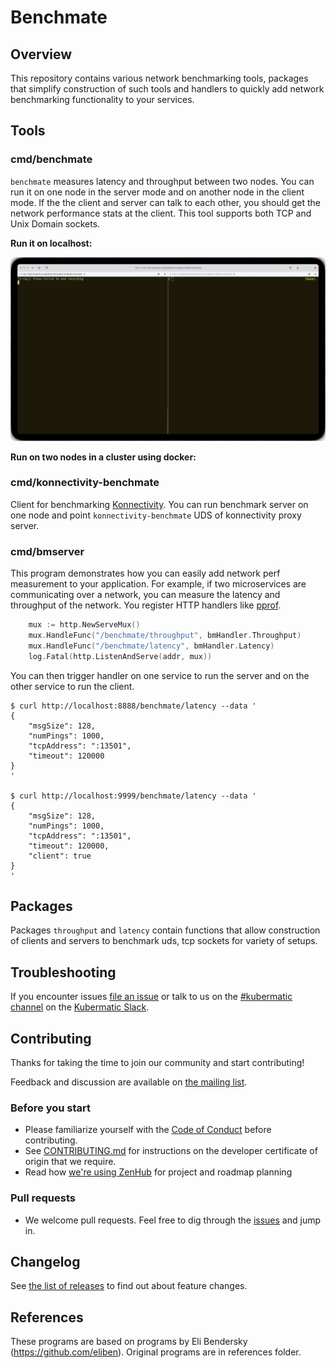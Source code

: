 # Benchmate

## Overview
This repository contains various network benchmarking tools, packages that simplify construction of such tools and
handlers to quickly add network benchmarking functionality to your services.

## Tools

### cmd/benchmate
`benchmate` measures latency and throughput between two nodes. You can run it on one node in the server mode and on
another node in the client mode. If the the client and server can talk to each other, you should get the network
performance stats at the client. This tool supports both TCP and Unix Domain sockets.

**Run it on localhost:**

![./hacks/benchmate-localhost.gif](./hack/benchmate-localhost.gif) 

**Run on two nodes in a cluster using docker:**



### cmd/konnectivity-benchmate
Client for benchmarking [Konnectivity](https://kubernetes.io/docs/tasks/extend-kubernetes/setup-konnectivity/). You can
run benchmark server on one node and point `konnectivity-benchmate` UDS of konnectivity proxy server.

### cmd/bmserver
This program demonstrates how you can easily add network perf measurement to your application. For example, if two
microservices are communicating over a network, you can measure the latency and throughput of the network. You register
HTTP handlers like [pprof](https://pkg.go.dev/net/http/pprof). 
```go
	mux := http.NewServeMux()
	mux.HandleFunc("/benchmate/throughput", bmHandler.Throughput)
	mux.HandleFunc("/benchmate/latency", bmHandler.Latency)
	log.Fatal(http.ListenAndServe(addr, mux))
```

You can then trigger handler on one service to run the
server and on the other service to run the client.

```
$ curl http://localhost:8888/benchmate/latency --data '
{
    "msgSize": 128,
    "numPings": 1000,
    "tcpAddress": ":13501",
    "timeout": 120000
}
'

$ curl http://localhost:9999/benchmate/latency --data '
{
    "msgSize": 128,
    "numPings": 1000,
    "tcpAddress": ":13501",
    "timeout": 120000,
    "client": true
}
'
```

## Packages
Packages `throughput` and `latency` contain functions that allow construction of clients and servers to benchmark uds,
tcp sockets for variety of setups.

## Troubleshooting

If you encounter issues [file an issue][1] or talk to us on the [#kubermatic channel][12] on the [Kubermatic Slack][15].

## Contributing

Thanks for taking the time to join our community and start contributing!

Feedback and discussion are available on [the mailing list][11].

### Before you start

* Please familiarize yourself with the [Code of Conduct][4] before contributing.
* See [CONTRIBUTING.md][2] for instructions on the developer certificate of origin that we require.
* Read how [we're using ZenHub][13] for project and roadmap planning

### Pull requests

* We welcome pull requests. Feel free to dig through the [issues][1] and jump in.

## Changelog

See [the list of releases][3] to find out about feature changes.

## References

These programs are based on programs by Eli Bendersky (https://github.com/eliben). Original programs are in references
folder.


[1]: https://github.com/kubermatic/benchmate/issues

[2]: https://github.com/kubermatic/benchmate/blob/master/CONTRIBUTING.md

[3]: https://github.com/kubermatic/benchmate/releases

[4]: https://github.com/kubermatic/benchmate/blob/master/CODE_OF_CONDUCT.md

[11]: https://groups.google.com/forum/#!forum/kubermatic-dev

[12]: https://kubermatic.slack.com/messages/kubermatic

[13]: https://github.com/kubermatic/benchmate/blob/master/Zenhub.md

[15]: http://slack.kubermatic.io/

